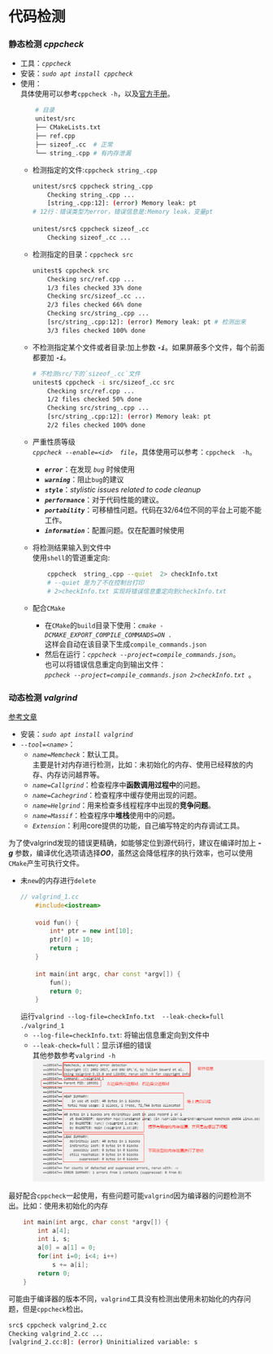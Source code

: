 # 代码检测

### 静态检测 ***cppcheck***
+ 工具：*`cppcheck`*
+ 安装：*`sudo apt install cppcheck`*
+ 使用：  
    具体使用可以参考`cppcheck -h`，以及[官方手册](http://cppcheck.net/manual.pdf)。
    ```bash
        # 目录
        unitest/src
        ├── CMakeLists.txt
        ├── ref.cpp
        ├── sizeof_.cc  # 正常
        └── string_.cpp # 有内存泄漏
    ```
    + 检测指定的文件:`cppcheck string_.cpp`
        ```bash
        unitest/src$ cppcheck string_.cpp
            Checking string_.cpp ...
            [string_.cpp:12]: (error) Memory leak: pt 
        # 12行：错误类型为error，错误信息是:Memory leak，变量pt
        
        unitest/src$ cppcheck sizeof_.cc 
            Checking sizeof_.cc ...
        ```
    + 检测指定的目录：`cppcheck src`
        ```bash
        unitest$ cppcheck src
            Checking src/ref.cpp ...
            1/3 files checked 33% done
            Checking src/sizeof_.cc ...
            2/3 files checked 66% done
            Checking src/string_.cpp ...
            [src/string_.cpp:12]: (error) Memory leak: pt # 检测出来
            3/3 files checked 100% done
        ````
    + 不检测指定某个文件或者目录:加上参数 ***`-i`***。如果屏蔽多个文件，每个前面都要加 ***`-i`***。
        ```bash
        # 不检测src/下的`sizeof_.cc`文件
        unitest$ cppcheck -i src/sizeof_.cc src
            Checking src/ref.cpp ...
            1/2 files checked 50% done
            Checking src/string_.cpp ...
            [src/string_.cpp:12]: (error) Memory leak: pt
            2/2 files checked 100% done
        ```
    + 严重性质等级  
        *`cppcheck --enable=<id>  file`*，具体使用可以参考：`cppcheck  -h`。
        + ***`error`***：在发现 *`bug`* 时候使用
        + ***`warning`***：阻止`bug`的建议
        + ***`style`***：*stylistic issues related to code cleanup*
        + ***`performance`***：对于代码性能的建议。
        + ***`portability`***：可移植性问题。代码在32/64位不同的平台上可能不能工作。
        + ***`information`***：配置问题。仅在配置时候使用  
    
    + 将检测结果输入到文件中  
    使用`shell`的管道重定向: 
        ```bash
            cppcheck  string_.cpp --quiet  2> checkInfo.txt 
            # --quiet 是为了不在控制台打印
            # 2>checkInfo.txt 实现将错误信息重定向到checkInfo.txt
        ``` 

    + 配合`CMake`
         + 在`CMake`的`build`目录下使用：*`cmake -DCMAKE_EXPORT_COMPILE_COMMANDS=ON .`*  
         这样会自动在该目录下生成`compile_commands.json` 
         + 然后在运行：*`cppcheck --project=compile_commands.json`*。  
         也可以将错误信息重定向到输出文件：  
         *`ppcheck --project=compile_commands.json 2>checkInfo.txt `*。  

### 动态检测 ***valgrind***
[参考文章](https://www.ibm.com/developerworks/cn/linux/l-cn-valgrind/index.html)
+ 安装：*`sudo apt install valgrind`*
+ *`--tool=<name>`*：
    + *`name=Memcheck`*：默认工具。   
    主要是针对内存进行检测，比如：未初始化的内存、使用已经释放的内存、内存访问越界等。
    + *`name=Callgrind`*：检查程序中**函数调用过程中**的问题。
    + *`name=Cachegrind`*：检查程序中缓存使用出现的问题。
    + *`name=Helgrind`*：用来检查多线程程序中出现的**竞争问题**。
    + *`name=Massif`*：检查程序中**堆栈**使用中的问题。
    + *`Extension`*：利用core提供的功能，自己编写特定的内存调试工具。  

为了使valgrind发现的错误更精确，如能够定位到源代码行，建议在编译时加上 ***-g*** 参数，编译优化选项请选择***O0***，虽然这会降低程序的执行效率，也可以使用`CMake`产生可执行文件。
+ 未`new`的内存进行`delete`   
    ```cpp
    // valgrind_1.cc
        #include<iostream>

        void fun() {
            int* ptr = new int[10];
            ptr[0] = 10;
            return ;
        }

        int main(int argc, char const *argv[]) {
            fun();
            return 0;
        }

    ```
    运行`valgrind --log-file=checkInfo.txt  --leak-check=full   ./valgrind_1  `
    + `--log-file=checkInfo.txt`: 将输出信息重定向到文件中
    + `--leak-check=full`：显示详细的错误  
    其他参数参考`valgrind -h`    
    ![Memcheck](./Image/Memcheck.jpg)  

最好配合`cppcheck`一起使用，有些问题可能`valgrind`因为编译器的问题检测不出。比如：使用未初始化的内存
```cpp
    int main(int argc, char const *argv[]) {
        int a[4];
        int i, s;
        a[0] = a[1] = 0;
        for(int i=0; i<4; i++)
            s += a[i];
        return 0;
    }
```
可能由于编译器的版本不同，`valgrind`工具没有检测出使用未初始化的内存问题，但是`cppcheck`检出。
```bash
src$ cppcheck valgrind_2.cc 
Checking valgrind_2.cc ...
[valgrind_2.cc:8]: (error) Uninitialized variable: s
```